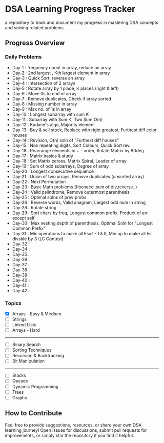 # DSA Learning Progress Tracker 
a repository to track and document my progress in mastering DSA concepts and solving related problems  

  

## Progress Overview  

### Daily Problems  

- Day-1 : frequency count in array, reduce an array
- Day-2 : 2nd largest , Kth largest element in array
- Day-3 : Quick Sort, reverse an array
- Day-4 : Intersection of 2 arrays
- Day-5 : Rotate array by 1 place, K places (right & left)
- Day-6 : Move 0s to end of array 
- Day-7 : Remove duplicates, Check if array sorted
- Day-8 : Missing number in array
- Day-9 : Max no. of 1s in array
- Day-10 : Longest subarray with sum K
- Day-11 : Subarray with Sum K, Two Sum O(n)
- Day-12 : Kadane's algo, Majority element
- Day-13 : Buy & sell stock, Replace with right greatest, Furthest diff color houses
- Day-14 : Revision, O(n) soln of "Furthest diff houses"
- Day-15 : Non repeating digits, Sort Colours, Quick Sort rev.
- Day-16 : Rearrange elements in + - order, Rotate Matrix by 90deg
- Day-17 : Matrix basics & study
- Day-18 : Set Matrix zeroes, Matrix Spiral, Leader of array
- Day-19 : Sum of odd subarrays, Degree of array
- Day-20 : Longest consecutive sequence
- Day-21 : Union of two arrays, Remove duplicates (unsorted array)
- Day-22 : Next Permutation 
- Day-23 : Basic Math problems (fibonacci,sum of div,reverse..)
- Day-24 : Valid palindrome, Remove outermost parenthesis
- Day-25 : Optimal solns of prev probs
- Day-26 : Reverse words, Valid anagram, Largest odd num in string
- Day-28 : Rotate string
- Day-29 : Sort chars by freq, Longest common prefix, Product of arr except self
- Day-30 : Max nesting depth of parenthesis, Optimal Soln for "Longest Common Prefix"
- Day-31 : Min operations to make all Es=1 - I & II, Min op to make all Es divsble by 3 (LC Contest)
- Day-32 :
- Day-34 :
- Day-35 :
- Day-36 :
- Day-37 :
- Day-38 :
- Day-39 :
- Day-40 :
- Day-41 :
- Day-42 :

### Topics

- [x] Arrays - Easy & Medium
- [ ] Strings
- [ ] Linked Lists
- [ ] Arrays - Hard
------
- [ ] Binary Search
- [ ] Sorting Techniques
- [ ] Recursion & Backtracking
- [ ] Bit Manipulation
------
- [ ] Stacks
- [ ] Queues
- [ ] Dynamic Programming
- [ ] Trees
- [ ] Graphs

## How to Contribute

Feel free to provide suggestions, resources, or share your own DSA learning journey! Open issues for discussions, submit pull requests for improvements, or simply star the repository if you find it helpful.

